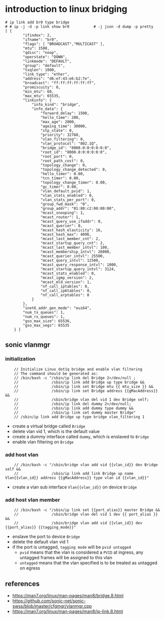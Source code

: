 # introduction to linux bridging
```
# ip link add br0 type bridge
# # ip -j -d -p link show br0           # -j json -d dump -p pretty
[ {
        "ifindex": 2,
        "ifname": "br0",
        "flags": [ "BROADCAST","MULTICAST" ],
        "mtu": 1500,
        "qdisc": "noop",
        "operstate": "DOWN",
        "linkmode": "DEFAULT",
        "group": "default",
        "txqlen": 1000,
        "link_type": "ether",
        "address": "d6:e7:43:e6:b2:7e",
        "broadcast": "ff:ff:ff:ff:ff:ff",
        "promiscuity": 0,
        "min_mtu": 68,
        "max_mtu": 65535,
        "linkinfo": {
            "info_kind": "bridge",
            "info_data": {
                "forward_delay": 1500,
                "hello_time": 200,
                "max_age": 2000,
                "ageing_time": 30000,
                "stp_state": 0,
                "priority": 32768,
                "vlan_filtering": 0,
                "vlan_protocol": "802.1Q",
                "bridge_id": "8000.0:0:0:0:0:0",
                "root_id": "8000.0:0:0:0:0:0",
                "root_port": 0,
                "root_path_cost": 0,
                "topology_change": 0,
                "topology_change_detected": 0,
                "hello_timer": 0.00,
                "tcn_timer": 0.00,
                "topology_change_timer": 0.00,
                "gc_timer": 0.00,
                "vlan_default_pvid": 1,
                "vlan_stats_enabled": 0,
                "vlan_stats_per_port": 0,
                "group_fwd_mask": "0",
                "group_addr": "01:80:c2:00:00:00",
                "mcast_snooping": 1,
                "mcast_router": 1,
                "mcast_query_use_ifaddr": 0,
                "mcast_querier": 0,
                "mcast_hash_elasticity": 16,
                "mcast_hash_max": 4096,
                "mcast_last_member_cnt": 2,
                "mcast_startup_query_cnt": 2,
                "mcast_last_member_intvl": 100,
                "mcast_membership_intvl": 26000,
                "mcast_querier_intvl": 25500,
                "mcast_query_intvl": 12500,
                "mcast_query_response_intvl": 1000,
                "mcast_startup_query_intvl": 3124,
                "mcast_stats_enabled": 0,
                "mcast_igmp_version": 2,
                "mcast_mld_version": 1,
                "nf_call_iptables": 0,
                "nf_call_ip6tables": 0,
                "nf_call_arptables": 0
            }
        },
        "inet6_addr_gen_mode": "eui64",
        "num_tx_queues": 1,
        "num_rx_queues": 1,
        "gso_max_size": 65536,
        "gso_max_segs": 65535
    } ]
```

## sonic vlanmgr

### initialization
```
    // Initialize Linux dot1q bridge and enable vlan filtering
    // The command should be generated as:
    // /bin/bash -c "/sbin/ip link del Bridge 2>/dev/null ;
    //               /sbin/ip link add Bridge up type bridge &&
    //               /sbin/ip link set Bridge mtu {{ mtu_size }} &&
    //               /sbin/ip link set Bridge address {{gMacAddress}} &&
    //               /sbin/bridge vlan del vid 1 dev Bridge self;
    //               /sbin/ip link del dummy 2>/dev/null;
    //               /sbin/ip link add dummy type dummy &&
    //               /sbin/ip link set dummy master Bridge"
    // /sbin/ip link add Bridge up type bridge vlan_filtering 1 
```
* create a virtual bridge called `Bridge`
* delete vlan vid 1, which is the default value
* create a dummy interface called `dummy`, which is enslaved to `Bridge`
* enable vlan filtering on `Bridge`

### add host vlan
```
    // /bin/bash -c "/sbin/bridge vlan add vid {{vlan_id}} dev Bridge self &&
    //               /sbin/ip link add link Bridge up name Vlan{{vlan_id}} address {{gMacAddress}} type vlan id {{vlan_id}}"
```
* create a vlan sub interface `Vlan{{vlan_id}}` on device `Bridge`

### add host vlan member
```
    // /bin/bash -c "/sbin/ip link set {{port_alias}} master Bridge &&
    //               /sbin/bridge vlan del vid 1 dev {{ port_alias }} &&
    //               /sbin/bridge vlan add vid {{vlan_id}} dev {{port_alias}} {{tagging_mode}}"
```
* enslave the port to device `Bridge`
* delete the default vlan vid 1
* if the port is untagged, `tagging mode` will be `pvid untagged`
    * `pvid` means that the vlan is considered a `PVID` at ingress, any untagged frames will be assigned to this vlan
    * `untagged` means that the vlan specified is to be treated as untagged on egress

## references
* https://man7.org/linux/man-pages/man8/bridge.8.html
* https://github.com/sonic-net/sonic-swss/blob/master/cfgmgr/vlanmgr.cpp
* https://man7.org/linux/man-pages/man8/ip-link.8.html
